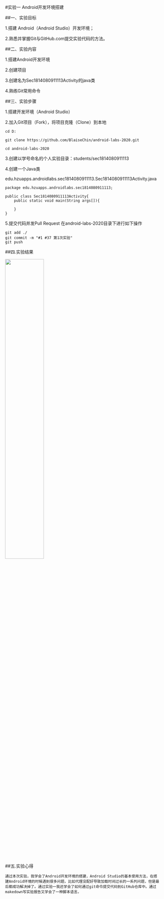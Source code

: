#实验一 Android开发环境搭建

##一、实验目标

1.搭建 Android（Android Studio）开发环境；

2.熟悉并掌握Git与GitHub.com提交实验代码的方法。

##二、实验内容

1.搭建Android开发环境

2.创建项目

3.创建名为Sec1814080911113Activity的java类

4.熟练Git常用命令

##三、实验步骤

1.搭建开发环境（Android Studio）

2.加入Git项目（Fork），将项目克隆（Clone）到本地

```
cd D:

git clone https://github.com/BlaiseChin/android-labs-2020.git

cd android-labs-2020
```

3.创建以学号命名的个人实验目录：students/sec1814080911113

4.创建一个Java类

edu.hzuapps.androidlabs.sec1814080911113.Sec1814080911113Activity.java

```
package edu.hzuapps.androidlabs.sec1814080911113;

public class Sec1814080911113Activity{
	public static void main(String args[]){
		
	}
}
```

5.提交代码并发Pull Request 在android-labs-2020目录下进行如下操作

```
git add ./
git commit -m "#1 #37 第1次实验"
git push
```
##四.实验结果

<img src="https://github.com/BlaiseChin/android-labs-2020/blob/master/students/sec1814080911113/pic.PNG" width="50%">

##五.实验心得

    通过本次实验，我学会了Android开发环境的搭建，Android Studio的基本使用方法，在搭建Android环境的时候遇到很多问题，比如代理没配好导致加载时间过长的一系列问题，但是最后都成功解决掉了。通过实验一我还学会了如何通过git命令提交代码到GitHub仓库中。通过makedown写实验报告又学会了一种脚本语言。
